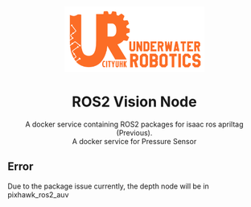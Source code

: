 <div align=center>
<img src="assets/UR_Git_Logo_banner.png", height=130>
<h1>ROS2 Vision Node</h1>
A docker service containing ROS2 packages for isaac ros apriltag (Previous). 
<br>A docker service for Pressure Sensor
</div>

## Error
Due to the package issue currently, the depth node will be in pixhawk_ros2_auv 
